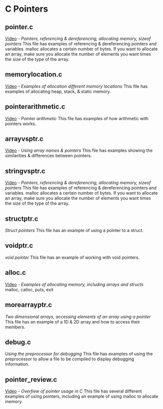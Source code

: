# C Pointers

## pointer.c

[Video](https://youtu.be/woUn-BuAvEg) - *Pointers, referencing & dereferencing, allocating memory, sizeof pointers*
This file has examples of referencing & dereferencing pointers and variables.  malloc allocates a certain number of bytes.  If you want to allocate an array, make sure you allocate the number of elements you want times the size of the type of the array.

## memorylocation.c

[Video](https://youtu.be/d9y3u1j5b1A) - *Examples of allocation different memory locations*
This file has examples of allocating heap, stack, & static memory.

## pointerarithmetic.c

[Video](https://youtu.be/DpMnOg1Roj4) - *Pointer arithmetic*
This file has examples of how arithmetic with pointers works.

## arrayvsptr.c

[Video](https://youtu.be/qa3xXcoI7z0) - *Using array names & pointers*
This file has examples showing the similarities & differences between pointers.

## stringvsptr.c

[Video](https://youtu.be/oysI9kgp0Cg) - *Pointers, referencing & dereferencing, allocating memory, sizeof pointers*
This file has examples of referencing & dereferencing pointers and variables.  malloc allocates a certain number of bytes.  If you want to allocate an array, make sure you allocate the number of elements you want times the size of the type of the array.

## structptr.c

*Struct pointers*
This file has an example of using a pointer to a struct.

## voidptr.c

*void pointer*
This file has an example of working with void pointers.

## alloc.c

[Video](https://youtu.be/4pjzT5sfCHU) - *Examples of allocating memory, including arrays and structs*
malloc, calloc, puts, exit

## morearrayptr.c

*Two dimensional arrays, accessing elements of an array using a pointer*
This file has an example of a 1D & 2D array and how to access their members.

## debug.c

*Using the preprocessor for debugging*
This file has examples of using the preprocessor to allow a file to be compiled to display debugging information.

## pointer_review.c

[Video](https://youtu.be/xQAoSUNrGq4) - *Overfiew of pointer usage in C*
This file has several different examples of using pointers, including an example of using malloc to allocate memory.

